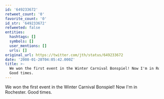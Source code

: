 ```yaml
---
id: '649233672'
retweet_count: '0'
favorite_count: '0'
id_str: '649233672'
retweeted: false
entities:
  hashtags: []
  symbols: []
  user_mentions: []
  urls: []
original_url: https://twitter.com/jth/status/649233672
date: '2008-01-28T04:05:42.000Z'
title: >-
  We won the first event in the Winter Carnival Bonspiel! Now I'm in Rochester.
  Good times.
---
```


We won the first event in the Winter Carnival Bonspiel! Now I'm in Rochester. Good times.